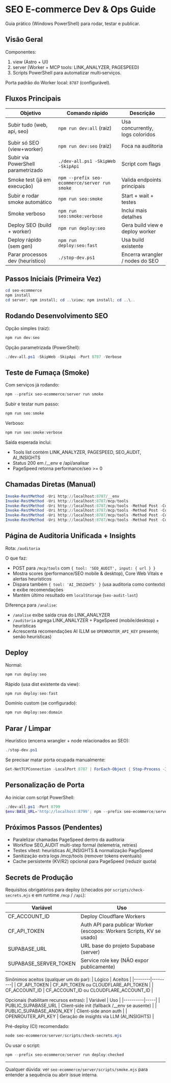 # SEO E-commerce Dev & Ops Guide

Guia prático (Windows PowerShell) para rodar, testar e publicar.

## Visão Geral

Componentes:
1. view (Astro + UI)
2. server (Worker + MCP tools: LINK_ANALYZER, PAGESPEED)
3. Scripts PowerShell para automatizar multi‑serviços.

Porta padrão do Worker local: `8787` (configurável).

## Fluxos Principais

| Objetivo | Comando rápido | Descrição |
|----------|----------------|----------|
| Subir tudo (web, api, seo) | `npm run dev:all` (raiz) | Usa concurrently, logs coloridos |
| Subir só SEO (view+worker) | `npm run dev:seo` (raiz) | Foca na auditoria |
| Subir via PowerShell parametrizado | `./dev-all.ps1 -SkipWeb -SkipApi` | Script com flags |
| Smoke test (já em execução) | `npm --prefix seo-ecommerce/server run smoke` | Valida endpoints principais |
| Subir e rodar smoke automático | `npm run seo:smoke` | Start + wait + testes |
| Smoke verboso | `npm run seo:smoke:verbose` | Inclui mais detalhes |
| Deploy SEO (build + worker) | `npm run deploy:seo` | Gera build view e deploy worker |
| Deploy rápido (sem gen) | `npm run deploy:seo:fast` | Usa build existente |
| Parar processos dev (heurístico) | `./stop-dev.ps1` | Encerra wrangler / nodes do SEO |

## Passos Iniciais (Primeira Vez)

```powershell
cd seo-ecommerce
npm install
cd server; npm install; cd ..\view; npm install; cd ..\..
```

## Rodando Desenvolvimento SEO

Opção simples (raiz):
```powershell
npm run dev:seo
```

Opção parametrizada (PowerShell):
```powershell
./dev-all.ps1 -SkipWeb -SkipApi -Port 8787 -Verbose
```

## Teste de Fumaça (Smoke)

Com serviços já rodando:
```powershell
npm --prefix seo-ecommerce/server run smoke
```

Subir e testar num passo:
```powershell
npm run seo:smoke
```

Verboso:
```powershell
npm run seo:smoke:verbose
```

Saída esperada inclui:
- Tools list contém LINK_ANALYZER, PAGESPEED, SEO_AUDIT, AI_INSIGHTS
- Status 200 em /__env e /api/analisar
- PageSpeed retorna performance/seo >= 0

## Chamadas Diretas (Manual)

```powershell
Invoke-RestMethod -Uri http://localhost:8787/__env
Invoke-RestMethod -Uri http://localhost:8787/mcp/tools
Invoke-RestMethod -Uri http://localhost:8787/mcp/tools -Method Post -ContentType 'application/json' -Body (@{tool='LINK_ANALYZER';input=@{url='https://example.com'}}|ConvertTo-Json)
Invoke-RestMethod -Uri http://localhost:8787/mcp/tools -Method Post -ContentType 'application/json' -Body (@{tool='PAGESPEED';input=@{url='https://example.com';strategy='mobile'}}|ConvertTo-Json)
Invoke-RestMethod -Uri http://localhost:8787/mcp/tools -Method Post -ContentType 'application/json' -Body (@{tool='SEO_AUDIT';input=@{url='https://example.com'}}|ConvertTo-Json)
Invoke-RestMethod -Uri http://localhost:8787/mcp/tools -Method Post -ContentType 'application/json' -Body (@{tool='AI_INSIGHTS';input=@{url='https://example.com'}}|ConvertTo-Json)
```

## Página de Auditoria Unificada + Insights

Rota: `/auditoria`

O que faz:
- POST para `/mcp/tools` com `{ tool: 'SEO_AUDIT', input: { url } }`
- Mostra scores (performance/SEO mobile & desktop), Core Web Vitals e alertas heurísticos
- Dispara também `{ tool: 'AI_INSIGHTS' }` (usa auditoria como contexto) e exibe recomendações
- Mantém último resultado em `localStorage` (`seo-audit-last`)

Diferença para `/analise`:
- `/analise` exibe saída crua do LINK_ANALYZER
- `/auditoria` agrega LINK_ANALYZER + PageSpeed (mobile/desktop) + heurísticas
- Acrescenta recomendações AI (LLM se `OPENROUTER_API_KEY` presente; senão heurísticas)

## Deploy

Normal:
```powershell
npm run deploy:seo
```

Rápido (usa dist existente da view):
```powershell
npm run deploy:seo:fast
```

Domínio custom (se configurado):
```powershell
npm run deploy:seo:domain
```

## Parar / Limpar

Heurístico (encerra wrangler + node relacionados ao SEO):
```powershell
./stop-dev.ps1
```

Se precisar matar porta ocupada manualmente:
```powershell
Get-NetTCPConnection -LocalPort 8787 | ForEach-Object { Stop-Process -Id $_.OwningProcess -Force }
```

## Personalização de Porta

Ao iniciar com script PowerShell:
```powershell
./dev-all.ps1 -Port 8799
$env:BASE_URL='http://localhost:8799'; npm --prefix seo-ecommerce/server run smoke
```

## Próximos Passos (Pendentes)

- Paralelizar chamadas PageSpeed dentro da auditoria
- Workflow SEO_AUDIT multi-step formal (telemetria, retries)
- Testes vitest: heurísticas AI_INSIGHTS & normalização PageSpeed
- Sanitização extra logs /mcp/tools (remover tokens eventuals)
- Cache persistente (KV/R2) opcional para PageSpeed (reduzir quota)

## Secrets de Produção

Requisitos obrigatórios para deploy (checados por `scripts/check-secrets.mjs` e em runtime `/mcp` / `/api`):

| Variável | Uso |
|----------|-----|
| CF_ACCOUNT_ID | Deploy Cloudflare Workers |
| CF_API_TOKEN | Auth API para publicar Worker (escopos: Workers Scripts, KV se usado) |
| SUPABASE_URL | URL base do projeto Supabase (server) |
| SUPABASE_SERVER_TOKEN | Service role key (NÃO expor publicamente) |

Sinônimos aceitos (qualquer um do par):
| Lógico | Aceitos |
|--------|---------|
| CF_API_TOKEN | CF_API_TOKEN ou CLOUDFLARE_API_TOKEN |
| CF_ACCOUNT_ID | CF_ACCOUNT_ID ou CLOUDFLARE_ACCOUNT_ID |

Opcionais (habilitam recursos extras):
| Variável | Uso |
|----------|-----|
| PUBLIC_SUPABASE_URL | Client-side init (fallback /__env se ausente) |
| PUBLIC_SUPABASE_ANON_KEY | Client-side anon auth |
| OPENROUTER_API_KEY | Geração de insights via LLM (AI_INSIGHTS) |

Pré-deploy (CI) recomendado:
```powershell
node seo-ecommerce/server/scripts/check-secrets.mjs
```
Ou usar o script:
```powershell
npm --prefix seo-ecommerce/server run deploy:checked
```

---
Qualquer dúvida: ver `seo-ecommerce/server/scripts/smoke.mjs` para entender a sequência ou abrir issue interna.
